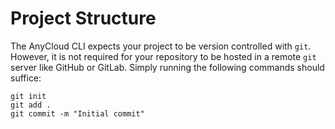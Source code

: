# Project Structure

The AnyCloud CLI expects your project to be version controlled with `git`. However, it is not required for your repository to be hosted in a remote `git` server like GitHub or GitLab. Simply running the following commands should suffice:

```text
git init
git add .
git commit -m "Initial commit"
```



